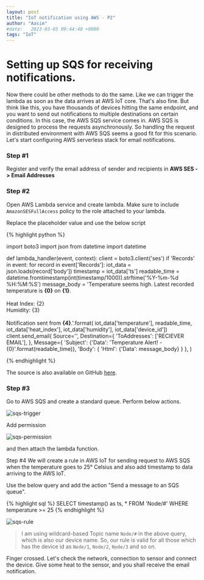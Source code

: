 ---layout: posttitle: "IoT notification using AWS - P2"author: "Aasim"#date:   2023-03-03 09:44:40 +0000tags: "IoT"---# Setting up SQS for receiving notifications.Now there could be other methods to do the same. Like we can trigger the lambda as soon as the data arrives at AWS IoT core. That's also fine. But think like this, you have thousands of devices hitting the same endpoint, and you want to send out notifications to multiple destinations on certain conditions. In this case, the AWS SQS service comes in. AWS SQS is designed to process the requests asynchronously. So handling the request in distributed environment with AWS SQS seems a good fit for this scenario. Let's start configuring AWS serverless stack for email notifications.### Step #1Register and verify the email address of sender and recipients in **AWS SES -> Email Addresses**### Step #2Open AWS Lambda service and create lambda.Make sure to include `AmazonSESFullAccess` policy to the role attached to your lambda. Replace the placeholder value and use the below script{% highlight python %}import boto3import jsonfrom datetime import datetimedef lambda_handler(event, context):    client = boto3.client('ses')    if 'Records' in event:        for record in event['Records']:            iot_data = json.loads(record['body'])            timestamp = iot_data['ts']            readable_time = datetime.fromtimestamp(int(timestamp/1000)).strftime('%Y-%m-%d %H:%M:%S')            message_body = 'Temperature seems high. Latest recorded temperature is <strong>{0}</strong> on <strong>{1}</strong>.<br><br>Heat Index: {2}<br>Humidity: {3}<br><br>Notification sent from <strong>{4}</strong>.'.format(                iot_data['temperature'], readable_time, iot_data['heat_index'], iot_data['humidity'], iot_data['device_id'])            client.send_email(                Source='<SENDER EMAIL>',                Destination={                    'ToAddresses': ['RECIEVER EMAIL'],                },                Message={                    'Subject': {'Data': 'Temperature Alert! - {0}'.format(readable_time)},                    'Body': {                        'Html': {'Data': message_body}                    }                },            ){% endhighlight %}The source is also available on GitHub [here][URL_GH_SRC]. ### Step #3Go to AWS SQS and create a standard queue. Perform below actions.![sqs-trigger](../assets/imgs/sqs-trigger.jpg)Add permission![sqs-permission](../assets/imgs/sqs-permission.jpg)and then attach the lambda function. Step #4We will create a rule in AWS IoT for sending request to AWS SQS when the temperature goes to 25° Celsius and also add timestamp to data arriving to the AWS IoT.Use the below query and add the action "Send a message to an SQS queue".{% highlight sql %}SELECT timestamp() as ts, * FROM 'Node/#' WHERE temperature >= 25{% endhighlight %}![sqs-rule](../assets/imgs/sqs-rule.jpg)> I am using wildcard-based Topic name `Node/#`  in the above query, which is also our device name. So, our rule is valid for all those which has the device id as `Node/1`, `Node/2`, `Node/3` and so on.Finger crossed. Let's check the network, connection to sensor and connect the device. Give some heat to the sensor, and you shall receive the email notification.[URL_GH_SRC]: https://github.com/aasimmk/aws-iot-notifications/blob/master/lambda/main.py